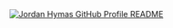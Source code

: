 <a href="https://github.com/Jhymas20/Jhymas20">
  <picture>
    <source media="(prefers-color-scheme: dark)" srcset="https://github.com/Jhymas20/Profile/blob/main/dark_mode.svg">
    <img alt="Jordan Hymas GitHub Profile README" src="https://github.com/Jhymas20/Profile/blob/main/light_mode.svg">
  </picture>
</a>
